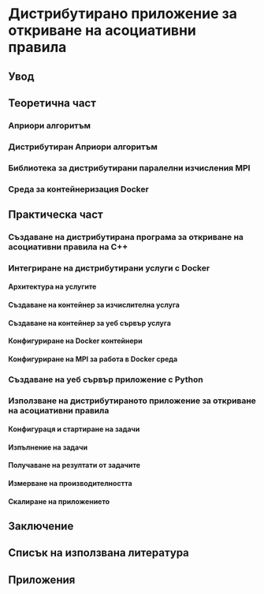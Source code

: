 # Дистрибутирано приложение за откриване на асоциативни правила

## Увод

## Теоретична част

### Априори алгоритъм

### Дистрибутиран Априори алгоритъм

### Библиотека за дистрибутирани паралелни изчисления MPI

### Среда за контейнеризация Docker

## Практическа част

### Създаване на дистрибутирана програма за откриване на асоциативни правила на C++

### Интегриране на дистрибутирани услуги с Docker

#### Архитектура на услугите
#### Създаване на контейнер за изчислителна услуга
#### Създаване на контейнер за уеб сървър услуга
#### Конфигуриране на Docker контейнери
#### Конфигуриране на MPI за работа в Docker среда

### Създаване на уеб сървър приложение с Python

### Използване на дистрибутираното приложение за откриване на асоциативни правила

#### Конфигураця и стартиране на задачи
#### Изпълнение на задачи
#### Получаване на резултати от задачите
#### Измерване на производителността 
#### Скалиране на приложението

## Заключение

## Списък на използвана литература

## Приложения
